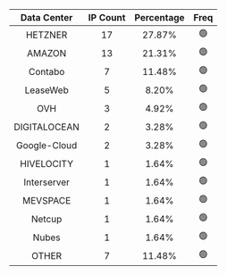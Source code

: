 | Data Center | IP Count | Percentage | Freq |
|:------------:|:--------:|:-----------:|:-----:|
| HETZNER | 17 | 27.87% | 🟢 |
| AMAZON | 13 | 21.31% | 🟢 |
| Contabo | 7 | 11.48% | 🟢 |
| LeaseWeb | 5 | 8.20% | 🟢 |
| OVH | 3 | 4.92% | 🟢 |
| DIGITALOCEAN | 2 | 3.28% | 🟢 |
| Google-Cloud | 2 | 3.28% | 🟢 |
| HIVELOCITY | 1 | 1.64% | 🟢 |
| Interserver | 1 | 1.64% | 🟢 |
| MEVSPACE | 1 | 1.64% | 🟢 |
| Netcup | 1 | 1.64% | 🟢 |
| Nubes | 1 | 1.64% | 🟢 |
| OTHER | 7 | 11.48% | 🟢 |